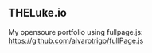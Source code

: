 ## THELuke.io 

My opensoure portfolio using fullpage.js: https://github.com/alvarotrigo/fullPage.js
